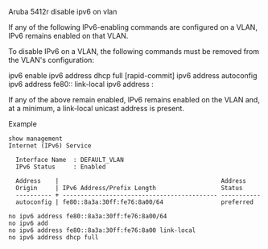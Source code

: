 Aruba 5412r disable ipv6 on vlan

If any of the following IPv6-enabling commands are configured on a VLAN, IPv6 remains enabled on that VLAN. 

To disable IPv6 on a VLAN, the following commands must be removed from the VLAN's configuration:

ipv6 enable
ipv6 address dhcp full [rapid-commit]
ipv6 address autoconfig
ipv6 address fe80::<interface-id> link-local
ipv6 address <prefix>:<interface-id>

If any of the above remain enabled, IPv6 remains enabled on the VLAN and, at a minimum, a link-local unicast address is present.

Example

```
show management
Internet (IPv6) Service

  Interface Name  : DEFAULT_VLAN
  IPv6 Status     : Enabled

  Address    |                                             Address
  Origin     | IPv6 Address/Prefix Length                  Status
  ---------- + ------------------------------------------- -----------
  autoconfig | fe80::8a3a:30ff:fe76:8a00/64                preferred

no ipv6 address fe80::8a3a:30ff:fe76:8a00/64
no ipv6 add
no ipv6 address fe80::8a3a:30ff:fe76:8a00 link-local
no ipv6 address dhcp full
```
